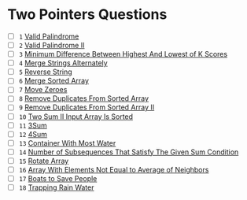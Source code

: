 # Two Pointers Questions

- [ ] `1` [Valid Palindrome](https://leetcode.com/problems/valid-palindrome/)
- [ ] `2` [Valid Palindrome II](https://leetcode.com/problems/valid-palindrome-ii/)
- [ ] `3` [Minimum Difference Between Highest And Lowest of K Scores](https://leetcode.com/problems/minimum-difference-between-highest-and-lowest-of-k-scores/)
- [ ] `4` [Merge Strings Alternately](https://leetcode.com/problems/merge-strings-alternately/)
- [ ] `5` [Reverse String](https://leetcode.com/problems/reverse-string/)
- [ ] `6` [Merge Sorted Array](https://leetcode.com/problems/merge-sorted-array/)
- [ ] `7` [Move Zeroes](https://leetcode.com/problems/move-zeroes/)
- [ ] `8` [Remove Duplicates From Sorted Array](https://leetcode.com/problems/remove-duplicates-from-sorted-array/)
- [ ] `9` [Remove Duplicates From Sorted Array II](https://leetcode.com/problems/remove-duplicates-from-sorted-array-ii/)
- [ ] `10` [Two Sum II Input Array Is Sorted](https://leetcode.com/problems/two-sum-ii-input-array-is-sorted/)
- [ ] `11` [3Sum](https://leetcode.com/problems/3sum/)
- [ ] `12` [4Sum](https://leetcode.com/problems/4sum/)
- [ ] `13` [Container With Most Water](https://leetcode.com/problems/container-with-most-water/)
- [ ] `14` [Number of Subsequences That Satisfy The Given Sum Condition](https://leetcode.com/problems/number-of-subsequences-that-satisfy-the-given-sum-condition/)
- [ ] `15` [Rotate Array](https://leetcode.com/problems/rotate-array/)
- [ ] `16` [Array With Elements Not Equal to Average of Neighbors](https://leetcode.com/problems/array-with-elements-not-equal-to-average-of-neighbors/)
- [ ] `17` [Boats to Save People](https://leetcode.com/problems/boats-to-save-people/)
- [ ] `18` [Trapping Rain Water](https://leetcode.com/problems/trapping-rain-water/) 